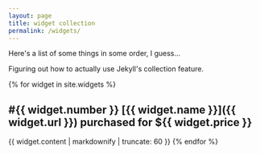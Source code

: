 ```yaml
---
layout: page
title: widget collection
permalink: /widgets/
---
```


Here's a list of some things in some order, I guess...

Figuring out how to actually use Jekyll's collection feature.

{% for widget in site.widgets %}

## #{{ widget.number }} [{{ widget.name }}]({{ widget.url }}) purchased for ${{ widget.price }}
  
  {{ widget.content | markdownify | truncate: 60 }}
{% endfor %}
